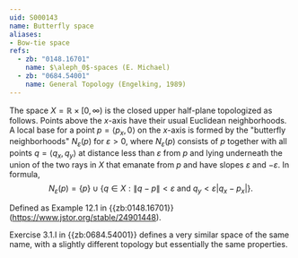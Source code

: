 ```yaml
---
uid: S000143
name: Butterfly space
aliases:
- Bow-tie space
refs:
  - zb: "0148.16701"
    name: $\aleph_0$-spaces (E. Michael)
  - zb: "0684.54001"
    name: General Topology (Engelking, 1989)
---
```


The space $X=\mathbb R\times [0,\infty)$ is the closed upper half-plane topologized as follows.  Points above the $x$-axis have their usual Euclidean neighborhoods.  A local base for a point $p=\langle p_x,0\rangle$ on the $x$-axis is formed by the "butterfly neighborhoods" $N_\varepsilon(p)$ for $\varepsilon>0$, where $N_\varepsilon(p)$ consists of $p$ together with all points $q=\langle q_x,q_y\rangle$ at distance less than $\varepsilon$ from $p$ and lying underneath the union of the two rays in $X$ that emanate from $p$ and have slopes $\varepsilon$ and $-\varepsilon$.  In formula, $$N_\varepsilon(p)=\{p\} \cup \{q\in X:\|q-p\|<\varepsilon\text{ and }q_y<\varepsilon|q_x-p_x|\}.$$

Defined as Example 12.1 in {{zb:0148.16701}} (<https://www.jstor.org/stable/24901448>).

Exercise 3.1.I in {{zb:0684.54001}} defines a very similar space of the same name, with a slightly different topology but essentially the same properties.

